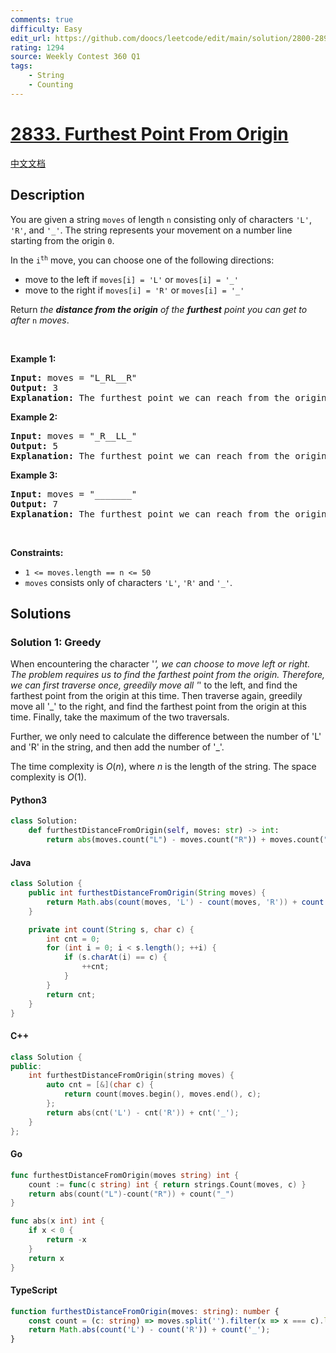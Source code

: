 ```yaml
---
comments: true
difficulty: Easy
edit_url: https://github.com/doocs/leetcode/edit/main/solution/2800-2899/2833.Furthest%20Point%20From%20Origin/README_EN.md
rating: 1294
source: Weekly Contest 360 Q1
tags:
    - String
    - Counting
---
```


<!-- problem:start -->

# [2833. Furthest Point From Origin](https://leetcode.com/problems/furthest-point-from-origin)

[中文文档](/solution/2800-2899/2833.Furthest%20Point%20From%20Origin/README.md)

## Description

<!-- description:start -->

<p>You are given a string <code>moves</code> of length <code>n</code> consisting only of characters <code>&#39;L&#39;</code>, <code>&#39;R&#39;</code>, and <code>&#39;_&#39;</code>. The string represents your movement on a number line starting from the origin <code>0</code>.</p>

<p>In the <code>i<sup>th</sup></code> move, you can choose one of the following directions:</p>

<ul>
	<li>move to the left if <code>moves[i] = &#39;L&#39;</code> or <code>moves[i] = &#39;_&#39;</code></li>
	<li>move to the right if <code>moves[i] = &#39;R&#39;</code> or <code>moves[i] = &#39;_&#39;</code></li>
</ul>

<p>Return <em>the <strong>distance from the origin</strong> of the <strong>furthest</strong> point you can get to after </em><code>n</code><em> moves</em>.</p>

<p>&nbsp;</p>
<p><strong class="example">Example 1:</strong></p>

<pre>
<strong>Input:</strong> moves = &quot;L_RL__R&quot;
<strong>Output:</strong> 3
<strong>Explanation:</strong> The furthest point we can reach from the origin 0 is point -3 through the following sequence of moves &quot;LLRLLLR&quot;.
</pre>

<p><strong class="example">Example 2:</strong></p>

<pre>
<strong>Input:</strong> moves = &quot;_R__LL_&quot;
<strong>Output:</strong> 5
<strong>Explanation:</strong> The furthest point we can reach from the origin 0 is point -5 through the following sequence of moves &quot;LRLLLLL&quot;.
</pre>

<p><strong class="example">Example 3:</strong></p>

<pre>
<strong>Input:</strong> moves = &quot;_______&quot;
<strong>Output:</strong> 7
<strong>Explanation:</strong> The furthest point we can reach from the origin 0 is point 7 through the following sequence of moves &quot;RRRRRRR&quot;.
</pre>

<p>&nbsp;</p>
<p><strong>Constraints:</strong></p>

<ul>
	<li><code>1 &lt;= moves.length == n &lt;= 50</code></li>
	<li><code>moves</code> consists only of characters <code>&#39;L&#39;</code>, <code>&#39;R&#39;</code> and <code>&#39;_&#39;</code>.</li>
</ul>

<!-- description:end -->

## Solutions

<!-- solution:start -->

### Solution 1: Greedy

When encountering the character '_', we can choose to move left or right. The problem requires us to find the farthest point from the origin. Therefore, we can first traverse once, greedily move all '_' to the left, and find the farthest point from the origin at this time. Then traverse again, greedily move all '\_' to the right, and find the farthest point from the origin at this time. Finally, take the maximum of the two traversals.

Further, we only need to calculate the difference between the number of 'L' and 'R' in the string, and then add the number of '\_'.

The time complexity is $O(n)$, where $n$ is the length of the string. The space complexity is $O(1)$.

<!-- tabs:start -->

#### Python3

```python
class Solution:
    def furthestDistanceFromOrigin(self, moves: str) -> int:
        return abs(moves.count("L") - moves.count("R")) + moves.count("_")
```

#### Java

```java
class Solution {
    public int furthestDistanceFromOrigin(String moves) {
        return Math.abs(count(moves, 'L') - count(moves, 'R')) + count(moves, '_');
    }

    private int count(String s, char c) {
        int cnt = 0;
        for (int i = 0; i < s.length(); ++i) {
            if (s.charAt(i) == c) {
                ++cnt;
            }
        }
        return cnt;
    }
}
```

#### C++

```cpp
class Solution {
public:
    int furthestDistanceFromOrigin(string moves) {
        auto cnt = [&](char c) {
            return count(moves.begin(), moves.end(), c);
        };
        return abs(cnt('L') - cnt('R')) + cnt('_');
    }
};
```

#### Go

```go
func furthestDistanceFromOrigin(moves string) int {
	count := func(c string) int { return strings.Count(moves, c) }
	return abs(count("L")-count("R")) + count("_")
}

func abs(x int) int {
	if x < 0 {
		return -x
	}
	return x
}
```

#### TypeScript

```ts
function furthestDistanceFromOrigin(moves: string): number {
    const count = (c: string) => moves.split('').filter(x => x === c).length;
    return Math.abs(count('L') - count('R')) + count('_');
}
```

<!-- tabs:end -->

<!-- solution:end -->

<!-- problem:end -->
